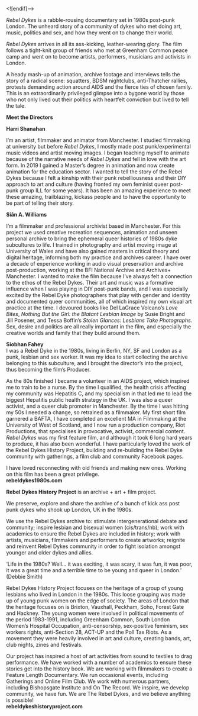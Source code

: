 <![endif]-->

_Rebel Dykes_ is a rabble-rousing documentary set in 1980s post-punk London. The unheard story of a community of dykes who met doing art, music, politics and sex, and how they went on to change their world.

_Rebel Dykes_ arrives in all its ass-kicking, leather-wearing glory. The film follows a tight-knit group of friends who met at Greenham Common peace camp and went on to become artists, performers, musicians and activists in London.

A heady mash-up of animation, archive footage and interviews tells the story of a radical scene: squatters, BDSM nightclubs, anti-Thatcher rallies, protests demanding action around AIDS and the fierce ties of chosen family. This is an extraordinarily privileged glimpse into a bygone world by those who not only lived out their politics with heartfelt conviction but lived to tell the tale.

**Meet the Directors**

**Harri Shanahan**

I’m an artist, filmmaker and animator from Manchester. I studied filmmaking at university but before _Rebel Dykes_, I mostly made post punk/experimental music videos and artist moving images. I began teaching myself to animate because of the narrative needs of _Rebel Dykes_ and fell in love with the art form. In 2019 I gained a Master’s degree in animation and now create animation for the education sector. I wanted to tell the story of the Rebel Dykes because I felt a kinship with their punk rebelliousness and their DIY approach to art and culture (having fronted my own feminist queer post-punk group ILL for some years). It has been an amazing experience to meet these amazing, trailblazing, kickass people and to have the opportunity to be part of telling their story.

**Siân A. Williams**

I’m a filmmaker and professional archivist based in Manchester. For this project we used creative recreation sequences, animation and unseen personal archive to bring the ephemeral queer histories of 1980s dyke subcultures to life. I trained in photography and artist moving image at University of Wales and have also gained masters in critical theory and digital heritage, informing both my practice and archives career. I have over a decade of experience working in audio visual preservation and archive post-production, working at the BFI National Archive and Archives+ Manchester. I wanted to make the film because I’ve always felt a connection to the ethos of the Rebel Dykes. Their art and music was a formative influence when I was playing in DIY post-punk bands, and I was especially excited by the Rebel Dyke photographers that play with gender and identity and documented queer communities, all of which inspired my own visual art practice at the time. I devoured books like Del LaGrace Volcano’s _Love Bites_, _Nothing But the Girl: the Blatant Lesbian Image_ by Susie Bright and Jill Posener, and Tessa Boffin’s _Stolen Glances: Lesbians Take Photographs_. Sex, desire and politics are all really important in the film, and especially the creative worlds and family that they build around them.<br>

**Siobhan Fahey**<br>
I was a Rebel Dyke in the 1980s, living in Berlin, NY, SF and London as a punk, lesbian and sex worker. It was my idea to start collecting the archive belonging to this subculture, and I brought the director’s into the project, thus becoming the film’s Producer.

As the 80s finished I became a volunteer in an AIDS project, which inspired me to train to be a nurse. By the time I qualified, the health crisis affecting my community was Hepatitis C, and my specialism in that led me to lead the biggest Hepatitis public health strategy in the UK. I was also a queer activist, and a queer club promoter in Manchester. By the time I was hitting my 50s I needed a change, so retrained as a filmmaker. My first short film garnered a BAFTA, I have completed an excellent MA in Filmmaking at the University of West of Scotland, and I now run a production company, Riot Productions, that specialises in provocative, activist, commercial content. _Rebel Dykes_ was my first feature film, and although it took 6 long hard years to produce, it has also been wonderful. I have particularly loved the work of the Rebel Dykes History Project, building and re-building the Rebel Dyke community with gatherings, a film club and community Facebook pages.

I have loved reconnecting with old friends and making new ones. Working on this film has been a great privilege.<br>
**rebeldykes1980s.com**

**Rebel Dykes History Project** is an archive + art + film project.

We preserve, explore and share the archive of a bunch of kick ass post punk dykes who shook up London, UK in the 1980s.

We use the Rebel Dykes archive to: stimulate intergenerational debate and community; inspire lesbian and bisexual women (cis/trans/nb); work with academics to ensure the Rebel Dykes are included in history; work with artists, musicians, filmmakers and performers to create artworks; reignite and reinvent Rebel Dykes community in order to fight isolation amongst younger and older dykes and allies.

‘Life in the 1980s? Well... it was exciting, it was scary, it was fun, it was poor, it was a great time and a terrible time to be young and queer in London.’ (Debbie Smith)

Rebel Dykes History Project focuses on the heritage of a group of young lesbians who lived in London in the 1980s. This loose grouping was made up of young punk women on the edge of society. The areas of London that the heritage focuses on is Brixton, Vauxhall, Peckham, Soho, Forest Gate and Hackney. The young women were involved in political movements of the period 1983-1991, including Greenham Common, South London Women’s Hospital Occupation, anti-censorship, sex-positive feminism, sex workers rights, anti-Section 28, ACT-UP and the Poll Tax Riots. As a movement they were heavily involved in art and culture, creating bands, art, club nights, zines and festivals.

Our project has inspired a host of art activities from sound to textiles to drag performance. We have worked with a number of academics to ensure these stories get into the history book. We are working with filmmakers to create a Feature Length Documentary. We run occasional events, including Gatherings and Online Film Club.  We work with numerous partners, including Bishopsgate Institute and On The Record. We inspire, we develop community, we have fun. We are The Rebel Dykes, and we believe anything is possible!<br>
**rebeldykeshistoryproject.com**
<!--stackedit_data:
eyJoaXN0b3J5IjpbMjAwOTg5Mjg4MCw3MzA5OTgxMTZdfQ==
-->